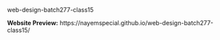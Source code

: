  web-design-batch277-class15
<p><b>Website Preview:</b> https://nayemspecial.github.io/web-design-batch277-class15/</p> 

